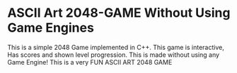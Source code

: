 # ASCII Art 2048-GAME Without Using Game Engines
 This is a simple 2048 Game implemented in C++. This game is interactive, Has scores and shown level progression. This is made without using any Game Engine! This is a very FUN ASCII ART 2048 GAME

